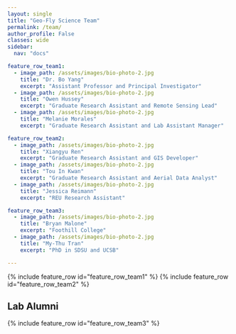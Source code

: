 ```yaml
---
layout: single
title: "Geo-Fly Science Team"
permalink: /team/
author_profile: False
classes: wide
sidebar:
  nav: "docs"

feature_row_team1:
  - image_path: /assets/images/bio-photo-2.jpg
    title: "Dr. Bo Yang"
    excerpt: "Assistant Professor and Principal Investigator"
  - image_path: /assets/images/bio-photo-2.jpg
    title: "Owen Hussey"
    excerpt: "Graduate Research Assistant and Remote Sensing Lead"
  - image_path: /assets/images/bio-photo-2.jpg
    title: "Melanie Morales"
    excerpt: "Graduate Research Assistant and Lab Assistant Manager"

feature_row_team2:
  - image_path: /assets/images/bio-photo-2.jpg
    title: "Xiangyu Ren"
    excerpt: "Graduate Research Assistant and GIS Developer"
  - image_path: /assets/images/bio-photo-2.jpg
    title: "Tou In Kwan"
    excerpt: "Graduate Research Assistant and Aerial Data Analyst"
  - image_path: /assets/images/bio-photo-2.jpg
    title: "Jessica Reimann"
    excerpt: "REU Research Assistant"

feature_row_team3:
  - image_path: /assets/images/bio-photo-2.jpg
    title: "Bryan Malone"
    excerpt: "Foothill College"
  - image_path: /assets/images/bio-photo-2.jpg
    title: "My-Thu Tran"
    excerpt: "PhD in SDSU and UCSB"

---
```

{% include feature_row id="feature_row_team1" %}
{% include feature_row id="feature_row_team2" %}
## Lab Alumni
{% include feature_row id="feature_row_team3" %}




